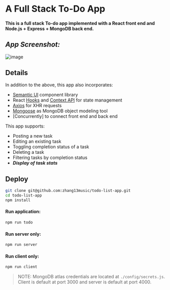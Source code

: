 # A Full Stack To-Do App

#### This is a full stack To-do app implemented with a **React** front end and **Node.js** + **Express** + **MongoDB** back end.

## *App Screenshot:*
![image](https://user-images.githubusercontent.com/25305842/80330036-ae629180-8809-11ea-8d45-5fd30f25974f.jpg)

## Details

In addition to the above, this app also incorporates:
- [Semantic UI](https://semantic-ui.com/) component library
- React [Hooks](https://reactjs.org/docs/hooks-reference.html) and [Context API](https://reactjs.org/docs/context.html) for state management
- [Axios](https://github.com/axios/axios) for XHR requests
- [Mongoose](https://www.npmjs.com/package/mongoose) as MongoDB object modeling tool
- [Concurrently] to connect front end and back end
  
This app supports:
- Posting a new task
- Editing an existing task
- Toggling completion status of a task
- Deleting a task
- Filtering tasks by completion status
- ***Display of task stats***

## Deploy
``` zsh
git clone git@github.com:zhang13music/todo-list-app.git
cd todo-list-app
npm install
```

#### Run application:
``` zsh
npm run todo
```

#### Run server only:
``` bash
npm run server
```

#### Run client only:
``` bash
npm run client
```

> NOTE: 
MongoDB atlas credentials are located at `./config/secrets.js`.
Client is default at port 3000 and server is default at port 4000.